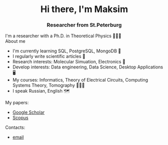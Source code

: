 <div id="header" align="center">
    <h1>Hi there, I'm Maksim</h1> 
    <h3>Researcher from St.Peterburg</h3>
</div>




I'm a researcher with a Ph.D. in Theoretical Physics 👨🏼‍🎓   
About me
* I'm currently learning SQL, PostgreSQL, MongoDB 🔡
* I regularly write scientific articles 📗
* Research interests: Molecular Simuation, Electronics 🧬
* Develop interests: Data engineering, Data Science, Desktop Applications 🖥️
* My courses: Informatics, Theory of Electrical Circuits, Computing Systems Theory, Tomography 👨🏼‍🏫
* I speak Russian, English 🗺️
  

My papers:
* [Google Scholar](https://scholar.google.ru/citations?user=JRYvIG8AAAAJ&hl=ru)
* [Scopus](https://www.scopus.com/authid/detail.uri?authorId=56988988800)


Contacts:
* [email](mailto:baranovma1993@gmail.com)